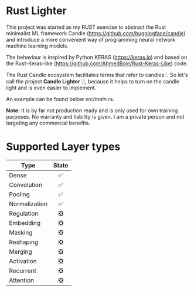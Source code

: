 # Rust Lighter

This project was started as my RUST exercise to abstract the Rust minimalist ML framework Candle (https://github.com/huggingface/candle) and introduce a more convenient way of programming neural network machine learning models. 

The behaviour is inspired by Python KERAS (https://keras.io) and based on the Rust-Keras-like (https://github.com/AhmedBoin/Rust-Keras-Like) code. 

The Rust Candle ecosystem facilitates terms that refer to candles &#128367;. So let's call the project **Candle Lighter** &#9617;, because it helps to turn on the candle light and is even easier to implement.

An example can be found below *src/main.rs*.  

**Note:** It is by far not production ready and is only used for own training purposes. No warranty and liability is given. I am a private person and not targeting any commercial benefits. 


# Supported Layer types

| Type         |      State    |  
|--------------|:-------------:|
| Dense        |  &#9989;      | 
| Convolution  |  &#9989;      |   
| Pooling      |  &#9989;      |   
| Normalization|  &#9989;      |   
| Regulation   |  &#10062;     | 
| Embedding    |  &#10062;     | 
| Masking      |  &#10062;     | 
| Reshaping    |  &#10062;     | 
| Merging      |  &#10062;     | 
| Activation   |  &#10062;     | 
| Recurrent    |  &#10062;     |   
| Attention    |  &#10062;     |   